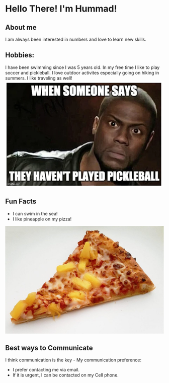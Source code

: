 # Hello There! I'm Hummad! 

## About me

I am always been interested in numbers and love to learn new skills. 

## Hobbies:
I have been swimming since I was 5 years old. In my free time I like to play soccer and pickleball. I love outdoor activites especially going on hiking in summers.
I like traveling as well!
<img src="images/Pickleball.webp"> 


## Fun Facts
* I can swim in the sea!
* I like pineapple on my pizza!

<img src="images/happy-pizza-900x612.jpg">

## Best ways to Communicate

I think communication is the key - My communication preference: 
* I prefer contacting me via email.
* If it is urgent, I can be contacted on my Cell phone.



